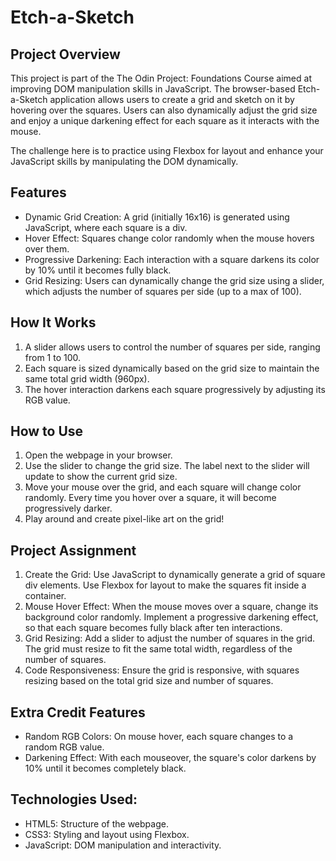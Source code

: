 # Etch-a-Sketch

## Project Overview
This project is part of the The Odin Project: Foundations Course aimed at improving DOM manipulation skills in JavaScript. The browser-based Etch-a-Sketch application allows users to create a grid and sketch on it by hovering over the squares. Users can also dynamically adjust the grid size and enjoy a unique darkening effect for each square as it interacts with the mouse.

The challenge here is to practice using Flexbox for layout and enhance your JavaScript skills by manipulating the DOM dynamically.

## Features
- Dynamic Grid Creation: A grid (initially 16x16) is generated using JavaScript, where each square is a div.
- Hover Effect: Squares change color randomly when the mouse hovers over them.
- Progressive Darkening: Each interaction with a square darkens its color by 10% until it becomes fully black.
- Grid Resizing: Users can dynamically change the grid size using a slider, which adjusts the number of squares per side (up to a max of 100).

## How It Works
1. A slider allows users to control the number of squares per side, ranging from 1 to 100.
2. Each square is sized dynamically based on the grid size to maintain the same total grid width (960px).
3. The hover interaction darkens each square progressively by adjusting its RGB value.

## How to Use
1. Open the webpage in your browser.
2. Use the slider to change the grid size. The label next to the slider will update to show the current grid size.
3. Move your mouse over the grid, and each square will change color randomly. Every time you hover over a square, it will become progressively darker.
4. Play around and create pixel-like art on the grid!

## Project Assignment
1. Create the Grid: Use JavaScript to dynamically generate a grid of square div elements. Use Flexbox for layout to make the squares fit inside a container.
2. Mouse Hover Effect: When the mouse moves over a square, change its background color randomly. Implement a progressive darkening effect, so that each square becomes fully black after ten interactions.
3. Grid Resizing: Add a slider to adjust the number of squares in the grid. The grid must resize to fit the same total width, regardless of the number of squares.
4. Code Responsiveness: Ensure the grid is responsive, with squares resizing based on the total grid size and number of squares.

## Extra Credit Features
- Random RGB Colors: On mouse hover, each square changes to a random RGB value.
- Darkening Effect: With each mouseover, the square's color darkens by 10% until it becomes completely black.

## Technologies Used:
- HTML5: Structure of the webpage.
- CSS3: Styling and layout using Flexbox.
- JavaScript: DOM manipulation and interactivity.
